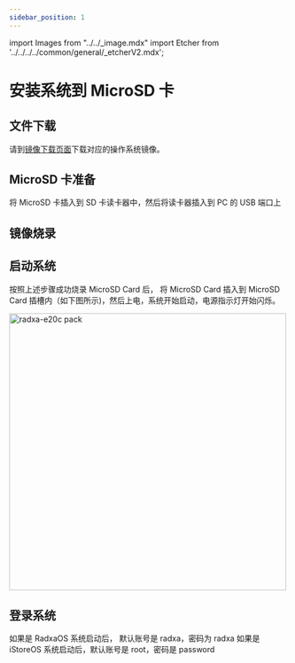 ```yaml
---
sidebar_position: 1
---
```


import Images from "../../\_image.mdx"
import Etcher from '../../../../common/general/\_etcherV2.mdx';

# 安装系统到 MicroSD 卡

## 文件下载

请到[镜像下载页面](../../download.md)下载对应的操作系统镜像。

## MicroSD 卡准备

将 MicroSD 卡插入到 SD 卡读卡器中，然后将读卡器插入到 PC 的 USB 端口上

## 镜像烧录

<Etcher/>

## 启动系统

按照上述步骤成功烧录 MicroSD Card 后， 将 MicroSD Card 插入到 MicroSD Card 插槽内（如下图所示)，然后上电，系统开始启动，电源指示灯开始闪烁。

<img src="/img/e/e20c/radxa-e20c-insert-sd.webp" width="500" alt="radxa-e20c pack" />

## 登录系统

如果是 RadxaOS 系统启动后， 默认账号是 radxa，密码为 radxa
如果是 iStoreOS 系统启动后，默认账号是 root，密码是 password
